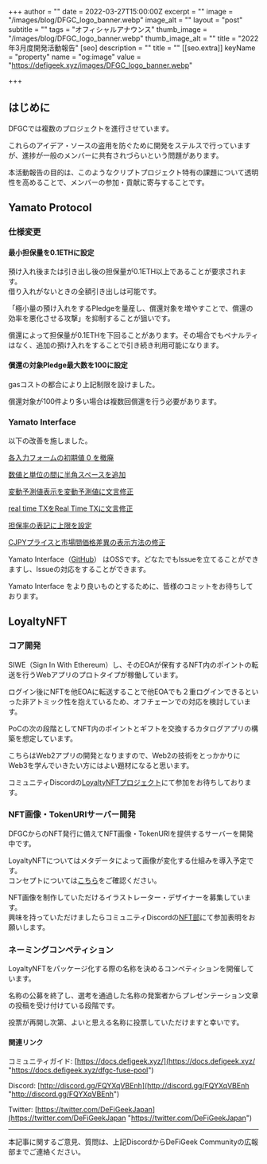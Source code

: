 +++
author = ""
date = 2022-03-27T15:00:00Z
excerpt = ""
image = "/images/blog/DFGC_logo_banner.webp"
image_alt = ""
layout = "post"
subtitle = ""
tags = "オフィシャルアナウンス"
thumb_image = "/images/blog/DFGC_logo_banner.webp"
thumb_image_alt = ""
title = "2022年3月度開発活動報告"
[seo]
description = ""
title = ""
[[seo.extra]]
keyName = "property"
name = "og:image"
value = "https://defigeek.xyz/images/DFGC_logo_banner.webp"

+++
## はじめに

DFGCでは複数のプロジェクトを進行させています。

これらのアイデア・ソースの盗用を防ぐために開発をステルスで行っていますが、進捗が一般のメンバーに共有されづらいという問題があります。

本活動報告の目的は、このようなクリプトプロジェクト特有の課題について透明性を高めることで、メンバーの参加・貢献に寄与することです。

## Yamato Protocol

### 仕様変更

#### 最小担保量を0.1ETHに設定

預け入れ後または引き出し後の担保量が0.1ETH以上であることが要求されます。  
借り入れがないときの全額引き出しは可能です。

「極小量の預け入れをするPledgeを量産し、償還対象を増やすことで、償還の効率を悪化させる攻撃」を抑制することが狙いです。

償還によって担保量が0.1ETHを下回ることがあります。その場合でもペナルティはなく、追加の預け入れをすることで引き続き利用可能になります。

#### 償還の対象Pledge最大数を100に設定

gasコストの都合により上記制限を設けました。

償還対象が100件より多い場合は複数回償還を行う必要があります。

### Yamato Interface

以下の改善を施しました。

[各入力フォームの初期値 0 を撤廃](https://github.com/DeFiGeek-Community/yamato-interface/issues/104)

[数値と単位の間に半角スペースを追加](https://github.com/DeFiGeek-Community/yamato-interface/issues/103)

[変動予測値表示を変動予測値に文言修正](https://github.com/DeFiGeek-Community/yamato-interface/issues/102)

[real time TXをReal Time TXに文言修正](https://github.com/DeFiGeek-Community/yamato-interface/issues/100)

[担保率の表記に上限を設定](https://github.com/DeFiGeek-Community/yamato-interface/issues/108)

[CJPYプライスと市場間価格差異の表示方法の修正](https://github.com/DeFiGeek-Community/yamato-interface/issues/117)

Yamato Interface（[GitHub](https://github.com/DeFiGeek-Community/yamato-interface)） はOSSです。どなたでもIssueを立てることができますし、Issueの対応をすることができます。

Yamato Interface をより良いものとするために、皆様のコミットをお待ちしております。

## LoyaltyNFT

### コア開発

SIWE（Sign In With Ethereum）し、そのEOAが保有するNFT内のポイントの転送を行うWebアプリのプロトタイプが稼働しています。

ログイン後にNFTを他EOAに転送することで他EOAでも２重ログインできるといった非アトミック性を抱えているため、オフチェーンでの対応を検討しています。

PoCの次の段階としてNFT内のポイントとギフトを交換するカタログアプリの構築を想定しています。

こちらはWeb2アプリの開発となりますので、Web2の技術をとっかかりにWeb3を学んでいきたい方にはよい題材になると思います。

コミュニティDiscordの[LoyaltyNFTプロジェクト](https://discord.com/channels/705052448418693180/899825377143320576)にて参加をお待ちしております。

### NFT画像・TokenURIサーバー開発

DFGCからのNFT発行に備えてNFT画像・TokenURIを提供するサーバーを開発中です。

LoyaltyNFTについてはメタデータによって画像が変化する仕組みを導入予定です。  
コンセプトについては[こちら](https://github.com/haruketh/DFGC/blob/main/SUGOI%E7%94%BB%E5%83%8F.md)をご確認ください。

NFT画像を制作していただけるイラストレーター・デザイナーを募集しています。  
興味を持っていただけましたらコミュニティDiscordの[NFT部](https://discord.com/channels/705052448418693180/897682225913528420)にて参加表明をお願いします。

### ネーミングコンペティション

LoyaltyNFTをパッケージ化する際の名称を決めるコンペティションを開催しています。

名称の公募を終了し、選考を通過した名称の発案者からプレゼンテーション文章の投稿を受け付けている段階です。

投票が再開し次第、よいと思える名称に投票していただけますと幸いです。

#### 関連リンク

コミュニティガイド: [https://docs.defigeek.xyz/](https://docs.defigeek.xyz/ "https://docs.defigeek.xyz/dfgc-fuse-pool")

Discord: [http://discord.gg/FQYXqVBEnh](http://discord.gg/FQYXqVBEnh "http://discord.gg/FQYXqVBEnh")

Twitter: [https://twitter.com/DeFiGeekJapan](https://twitter.com/DeFiGeekJapan "https://twitter.com/DeFiGeekJapan")

***

本記事に関するご意見、質問は、上記DiscordからDeFiGeek Communityの広報部までご連絡ください。